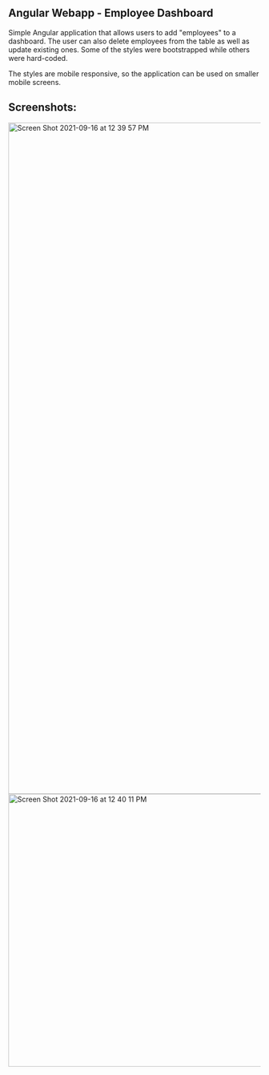 ## Angular Webapp - Employee Dashboard ##

Simple Angular application that allows users to add "employees" to a dashboard. The user can also delete employees from the table as well as update existing ones. Some of the styles were bootstrapped while others were hard-coded. 

The styles are mobile responsive, so the application can be used on smaller mobile screens.

## Screenshots: ##

<img width="1339" alt="Screen Shot 2021-09-16 at 12 39 57 PM" src="https://user-images.githubusercontent.com/19416227/133676138-6570ae69-3a98-42b1-80ad-414410f0f3fe.png">

<img width="544" alt="Screen Shot 2021-09-16 at 12 40 11 PM" src="https://user-images.githubusercontent.com/19416227/133676183-66e0cd2b-303b-4618-ac6d-d9555c11ebeb.png">
